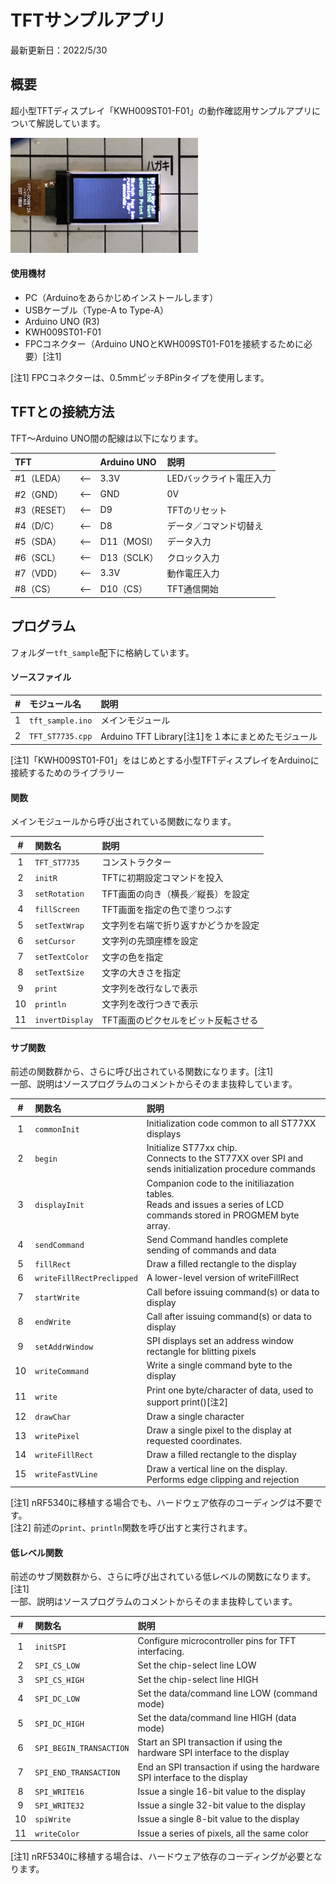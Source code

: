# TFTサンプルアプリ

最新更新日：2022/5/30

## 概要

超小型TFTディスプレイ「KWH009ST01-F01」の動作確認用サンプルアプリについて解説しています。

<img src="../assets01/0002.jpg" width="300">

#### 使用機材
- PC（Arduinoをあらかじめインストールします）
- USBケーブル（Type-A to Type-A）
- Arduino UNO (R3)
- KWH009ST01-F01
- FPCコネクター（Arduino UNOとKWH009ST01-F01を接続するために必要）[注1]

[注1] FPCコネクターは、0.5mmピッチ8Pinタイプを使用します。

## TFTとの接続方法
TFT〜Arduino UNO間の配線は以下になります。

|TFT||Arduino UNO|説明|
|:--|:--:|:--|:--|
|#1（LEDA）|<--|3.3V|LEDバックライト電圧入力|
|#2（GND）|<--|GND|0V|
|#3（RESET）|<--|D9|TFTのリセット|
|#4（D/C）|<--|D8|データ／コマンド切替え|
|#5（SDA）|<--|D11（MOSI）|データ入力|
|#6（SCL）|<--|D13（SCLK）|クロック入力|
|#7（VDD）|<--|3.3V|動作電圧入力|
|#8（CS）|<--|D10（CS）|TFT通信開始|


## プログラム
フォルダー`tft_sample`配下に格納しています。

#### ソースファイル

|#|モジュール名|説明|
|:---:|:---|:---|
|1|`tft_sample.ino`|メインモジュール|
|2|`TFT_ST7735.cpp`|Arduino TFT Library[注1]を１本にまとめたモジュール|

[注1]「KWH009ST01-F01」をはじめとする小型TFTディスプレイをArduinoに接続するためのライブラリー

#### 関数
メインモジュールから呼び出されている関数になります。

|#|関数名|説明|
|:---:|:---|:---|
|1|`TFT_ST7735`|コンストラクター|
|2|`initR`|TFTに初期設定コマンドを投入|
|3|`setRotation`|TFT画面の向き（横長／縦長）を設定|
|4|`fillScreen`|TFT画面を指定の色で塗りつぶす|
|5|`setTextWrap`|文字列を右端で折り返すかどうかを設定|
|6|`setCursor`|文字列の先頭座標を設定|
|7|`setTextColor`|文字の色を指定|
|8|`setTextSize`|文字の大きさを指定|
|9|`print`|文字列を改行なしで表示|
|10|`println`|文字列を改行つきで表示|
|11|`invertDisplay`|TFT画面のピクセルをビット反転させる|

#### サブ関数
前述の関数群から、さらに呼び出されている関数になります。[注1]<br>
一部、説明はソースプログラムのコメントからそのまま抜粋しています。

|#|関数名|説明|
|:---:|:---|:---|
|1|`commonInit`|Initialization code common to all ST77XX displays|
|2|`begin`|Initialize ST77xx chip. <br>Connects to the ST77XX over SPI and sends initialization procedure commands|
|3|`displayInit`|Companion code to the initiliazation tables. <br>Reads and issues a series of LCD commands stored in PROGMEM byte array.|
|4|`sendCommand`|Send Command handles complete sending of commands and data|
|5|`fillRect`|Draw a filled rectangle to the display|
|6|`writeFillRectPreclipped`|A lower-level version of writeFillRect|
|7|`startWrite`|Call before issuing command(s) or data to display|
|8|`endWrite`|Call after issuing command(s) or data to display|
|9|`setAddrWindow`|SPI displays set an address window rectangle for blitting pixels|
|10|`writeCommand`|Write a single command byte to the display|
|11|`write`|Print one byte/character of data, used to support print()[注2]|
|12|`drawChar`|Draw a single character|
|13|`writePixel`|Draw a single pixel to the display at requested coordinates.|
|14|`writeFillRect`|Draw a filled rectangle to the display|
|15|`writeFastVLine`|Draw a vertical line on the display. <br>Performs edge clipping and rejection|

[注1] nRF5340に移植する場合でも、ハードウェア依存のコーディングは不要です。<br>
[注2] 前述の`print`、`println`関数を呼び出すと実行されます。

#### 低レベル関数
前述のサブ関数群から、さらに呼び出されている低レベルの関数になります。[注1]<br>
一部、説明はソースプログラムのコメントからそのまま抜粋しています。

|#|関数名|説明|
|:---:|:---|:---|
|1|`initSPI`|Configure microcontroller pins for TFT interfacing.|
|2|`SPI_CS_LOW`|Set the chip-select line LOW|
|3|`SPI_CS_HIGH`|Set the chip-select line HIGH|
|4|`SPI_DC_LOW`|Set the data/command line LOW (command mode)|
|5|`SPI_DC_HIGH`|Set the data/command line HIGH (data mode)|
|6|`SPI_BEGIN_TRANSACTION`|Start an SPI transaction if using the hardware SPI interface to the display|
|7|`SPI_END_TRANSACTION`|End an SPI transaction if using the hardware SPI interface to the display|
|8|`SPI_WRITE16`|Issue a single 16-bit value to the display|
|9|`SPI_WRITE32`|Issue a single 32-bit value to the display|
|10|`spiWrite`|Issue a single 8-bit value to the display|
|11|`writeColor`|Issue a series of pixels, all the same color|

[注1] nRF5340に移植する場合は、ハードウェア依存のコーディングが必要となります。

